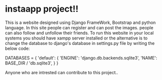 # instaapp project!!

This is a website designed using Django FrameWork, Bootstrap and python language. 
In this site people can register and can post the images.
people can also follow and unfollow their friends.
To run this website in your local systems you should have xampp server installed or the alternative is to change the database to django's database in settings.py file by writing the below code:

DATABASES = {
     'default': {
         'ENGINE': 'django.db.backends.sqlite3',
         'NAME': BASE_DIR / 'db.sqlite3',
    }
 }


Anyone who are intrested can contribute to this project..
